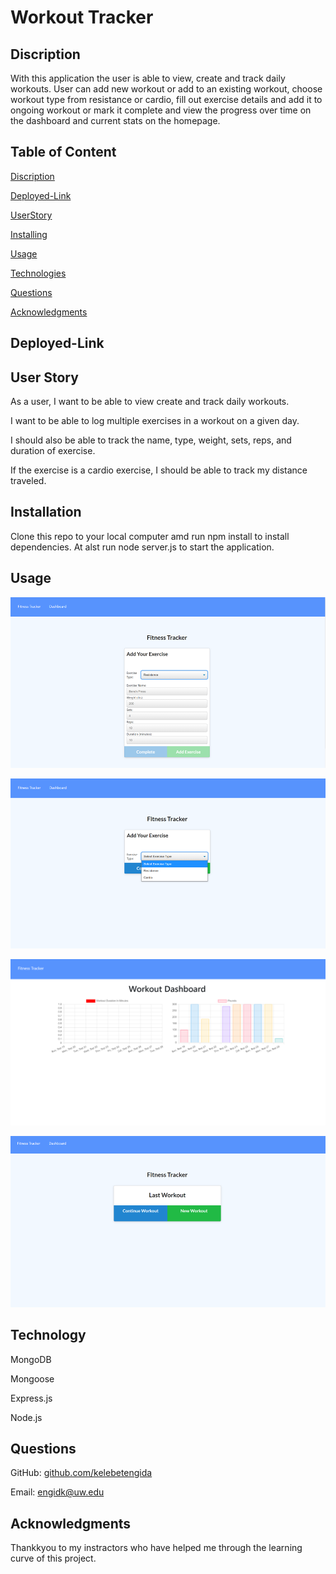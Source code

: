 # Workout Tracker

## Discription 


With this application the user is able to view, create and track daily workouts. User can add new workout or add to an existing workout, choose workout type from resistance or cardio, fill out exercise details and add it to ongoing workout or mark it complete and view the progress over time on the dashboard and current stats on the homepage.


## Table of Content 

[Discription]()

[Deployed-Link]()

[UserStory]()

[Installing]()

[Usage]()

[Technologies]()

[Questions]()

[Acknowledgments]()


## Deployed-Link



## User Story
As a user, I want to be able to view create and track daily workouts. 

I want to be able to log multiple exercises in a workout on a given day.

I should also be able to track the name, type, weight, sets, reps, and duration of exercise. 

If the exercise is a cardio exercise, I should be able to track my distance traveled.


## Installation

Clone this repo to your local computer amd run npm install to install dependencies. At alst run node server.js to start the application.

## Usage

![](./images/Picture5.png)

![](./images/Picture4.png)

![](./images/Picture1.png)

![](./images/Picture2.png)

## Technology

MongoDB 

Mongoose 

Express.js 

Node.js

## Questions

GitHub: [github.com/kelebetengida]()

Email: [engidk@uw.edu]()

## Acknowledgments

Thankkyou to my instractors who have helped me through the learning curve of this project. 
